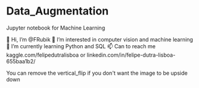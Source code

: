 # Data_Augmentation
Jupyter notebook for Machine Learning

👋 Hi, I’m @FRubik
👀 I’m interested in computer vision and machine learning
🌱 I’m currently learning Python and SQL
📫 Can to reach me kaggle.com/felipedutralisboa or linkedin.com/in/felipe-dutra-lisboa-655baa1b2/

You can remove the vertical_flip if you don't want the image to be upside down
